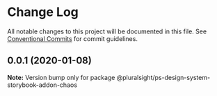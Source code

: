 # Change Log

All notable changes to this project will be documented in this file.
See [Conventional Commits](https://conventionalcommits.org) for commit guidelines.

## 0.0.1 (2020-01-08)

**Note:** Version bump only for package @pluralsight/ps-design-system-storybook-addon-chaos
